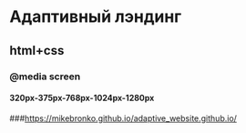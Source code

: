 # Адаптивный лэндинг
## html+css
### @media screen
#### 320px-375px-768px-1024px-1280px
###<https://mikebronko.github.io/adaptive_website.github.io/>
